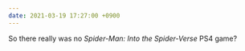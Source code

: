 ```yaml
---
date: 2021-03-19 17:27:00 +0900
---
```


So there really was no _Spider-Man: Into the Spider-Verse_ PS4 game?

